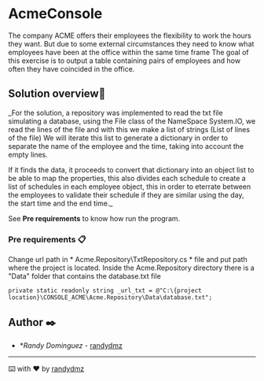 # AcmeConsole

The company ACME offers their employees the flexibility to work the hours they want. 
But due to some external circumstances they need to know what employees have been at the office within the same time frame
The goal of this exercise is to output a table containing pairs of employees and how often they have coincided in the office.

## Solution overview🚀

_For the solution, a repository was implemented to read the txt file simulating a database, using the File class of the NameSpace System.IO, we read the lines of the file and with this we make a list of strings (List of lines of the file) We will iterate this list to generate a dictionary in order to separate the name of the employee and the time, taking into account the empty lines.

If it finds the data, it proceeds to convert that dictionary into an object list to be able to map the properties, this also divides each schedule to create a list of schedules in each employee object, this in order to eterrate between the employees to validate their schedule if they are similar using the day, the start time and the end time._

See **Pre requirements** to know how run the program.


### Pre requirements 📋

Change url path in * Acme.Repository\TxtRepository.cs * file and put path where the project is located.
Inside the Acme.Repository directory there is a "Data" folder that contains the database.txt file

```
private static readonly string _url_txt = @"C:\{project location}\CONSOLE_ACME\Acme.Repository\Data\database.txt";
```

## Author ✒️
* **Randy Dominguez* - [randydmz](https://github.com/SoyRandyDominguez)


---
⌨️ with ❤️ by [randydmz](https://github.com/SoyRandyDominguez)
